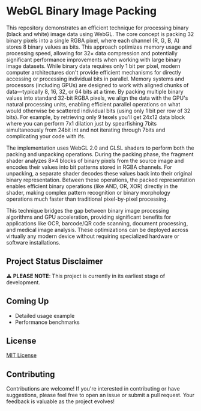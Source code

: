 # WebGL Binary Image Packing

This repository demonstrates an efficient technique for processing binary (black and white) image data using WebGL. The core concept is packing 32 binary pixels into a single RGBA pixel, where each channel (R, G, B, A) stores 8 binary values as bits. This approach optimizes memory usage and processing speed, allowing for 32× data compression and potentially significant performance improvements when working with large binary image datasets. While binary data requires only 1 bit per pixel, modern computer architectures don't provide efficient mechanisms for directly accessing or processing individual bits in parallel. Memory systems and processors (including GPUs) are designed to work with aligned chunks of data—typically 8, 16, 32, or 64 bits at a time. By packing multiple binary values into standard 32-bit RGBA pixels, we align the data with the GPU's natural processing units, enabling efficient parallel operations on what would otherwise be scattered individual bits (using only 1 bit per row of 32 bits). For example, by retrieving only 9 texels you'll get 24x12 data block where you can perform 7x1 dilation just by spearfishing 7bits simultaneously from 24bit int and not iterating through 7bits and complicating your code with ifs.

The implementation uses WebGL 2.0 and GLSL shaders to perform both the packing and unpacking operations. During the packing phase, the fragment shader analyzes 8×4 blocks of binary pixels from the source image and encodes their values into bit patterns stored in RGBA channels. For unpacking, a separate shader decodes these values back into their original binary representation. Between these operations, the packed representation enables efficient binary operations (like AND, OR, XOR) directly in the shader, making complex pattern recognition or binary morphology operations much faster than traditional pixel-by-pixel processing.

This technique bridges the gap between binary image processing algorithms and GPU acceleration, providing significant benefits for applications like OCR, barcode/QR code scanning, document processing, and medical image analysis. These optimizations can be deployed across virtually any modern device without requiring specialized hardware or software installations.

## Project Status Disclaimer
⚠️ **PLEASE NOTE**: This project is currently in its earliest stage of development.

## Coming Up
- Detailed usage example
- Performance benchmarks

## License

[MIT License](LICENSE)


## Contributing

Contributions are welcome! If you're interested in contributing or have suggestions, please feel free to open an issue or submit a pull request. Your feedback is valuable as the project evolves!
